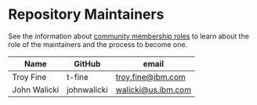 Repository Maintainers
======================

See the information about [community membership roles](https://wiki.lfedge.org/display/OH/Community+Membership) to learn about the role of the maintainers and the process to become one.

| Name           | GitHub          | email                    |
| -------------- | --------------- | ------------------------ |
| Troy Fine      | t-fine          | <troy.fine@ibm.com>      |
| John Walicki   | johnwalicki     | <walicki@us.ibm.com>     |